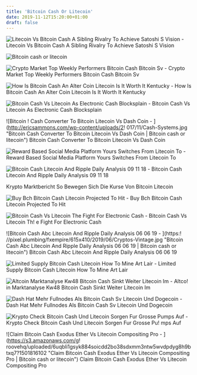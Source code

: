 ```yaml
---
title: 'Bitcoin Cash Or Litecoin'
date: 2019-11-12T15:20:00+01:00
draft: false
---
```


![Litecoin Vs Bitcoin Cash A Sibling Rivalry To Achieve Satoshi S Vision - ](https://btcmanager.com/wp-content/uploads/2019/03/LITECOIN-VS-BITCOIN-CASH-A-SIBLING-RIVALRY-TO-ACHIEVE-SATOSHIS-VISION.jpg "Litecoin Vs Bitcoin Cash A Sibling Rivalry To Achieve Satoshi S Vision | Bitcoin cash or litecoin") Litecoin Vs Bitcoin Cash A Sibling Rivalry To Achieve Satoshi S Vision

![Bitcoin cash or litecoin](https://toshitimes.com/wp-content/uploads/2018/09/Bitcoin-Ethereum-XRP-Litecoin-Bitcoin-Cash-EOS-Stellar-Price-Analysis.jpg "Bitcoin cash or litecoin") 

![Crypto Market Top Weekly Performers Bitcoin Cash Bitcoin Sv - ](https://www.criptomonedaseico.com/wp-content/uploads/2019/07/Crypto-Market-Top-Weekly-Performers-Bitcoin-Cash-Bitcoin-SV-Litecoin-Tron-750x430.png "Crypto Market !   Top Weekly Performers Bitcoin Cash Bitcoin Sv | Bitcoin cash or litecoin") Crypto Market Top Weekly Performers Bitcoin Cash Bitcoin Sv

![How Is Bitcoin Cash An Alter Coin Litecoin Is It Worth It Kentucky - ](https://altcointoday.com/wp-content/uploads/2017/09/Crypto-retirement-litecoin-ethereum-classic-bitcoin-cash.jpg "How Is Bitcoin Cash An Alter Coin Litecoin Is It Worth It Kentucky | Bitcoin cash or litecoin") How Is Bitcoin Cash An Alter Coin Litecoin Is It Worth It Kentucky

![Bitcoin Cash Vs Litecoin As Electronic Cash Blocksplain - ](https://blocksplain.com/wp-content/uploads/2018/03/btcltccoffee.jpg "Bitcoin Cash Vs Litecoin As Electronic Cash Blocksplain | Bitcoin cash or litecoin") Bitcoin Cash Vs Litecoin As Electronic Cash Blocksplain

![Bitcoin !   Cash Converter To Bitcoin Litecoin Vs Dash Coin - ](http://ericsammons.com/wp-content/uploads/2!   017/11/Cash-Systems.jpg "Bitcoin Cash Converter To Bitcoin Litecoin Vs Dash Coin | Bitcoin cash or litecoin") Bitcoin Cash Converter To Bitcoin Litecoin Vs Dash Coin

![Reward Based Social Media Platform Yours Switches From Litecoin To - ](https://steemitimages.com/DQmW9hLcR7jXKtBcbwpapdgg1PuGg27SchFkFerBvs77ToE/maxresdefault.jpg "Reward Based Social Media Platform Yours Switches From Litecoin To | Bitcoin cash or litecoin") Reward Based Social Media Platform Yours Switches From Litecoin To

![Bitcoin Cash Litecoin And Ripple Daily Analysis 09 11 18 - ](https://pixel.plumbing/fxempire/615x410/2018/05/Bitcoin-Litecoin-3.jpg "Bitcoin Cash Litecoin And Ripple Daily Analysis 09 11 18 | Bitcoin cash or litecoin") Bitcoin Cash Litecoin And Ripple Daily Analysis 09 11 18

Krypto Marktbericht So Bewegen Sich Die Kurse Von Bitcoin Litecoin

![Buy Bch Bitcoin Cash Litecoin Projected To Hit - ](http://livebtcprice.com/image/content/bitcoin-ethereum-litecoin-anaylsis.png "Buy Bch Bitcoin Cash Litecoin Projected To Hit | Bitcoin cash or litecoin") Buy Bch Bitcoin Cash Litecoin Projected To Hit

![Bitcoin Cash Vs Litecoin The Fight For Electronic Cash - ](https://miro.medium.com/max/2000/0*XHYshyDEr32bMDCh "Bitcoin Cash Vs Litecoin The Fight For Electronic Cash | Bitcoin cash or litecoin") Bitcoin Cash Vs Litecoin Th! e Fight For Electronic Cash

![Bitcoin Cash Abc Litecoin And Ripple Daily Analysis 06 06 19 - ](https:!   //pixel.plumbing/fxempire/615x410/2019/06/Cryptos-Vintage.jpg "Bitcoin Cash Abc Litecoin And Ripple Daily Analysis 06 06 19 | Bitcoin cash or litecoin") Bitcoin Cash Abc Litecoin And Ripple Daily Analysis 06 06 19

![Limited Supply Bitcoin Cash Litecoin How To Mine Art Lair - ](http://lambtc.com/wp-content/uploads/2017/11/coinpot.png "Limited Supply Bitcoin Cash Litecoin How To Mine Art Lair | Bitcoin cash or litecoin") Limited Supply Bitcoin Cash Litecoin How To Mine Art Lair

![Altcoin Marktanalyse Kw48 Bitcoin Cash Sinkt Weiter Litecoin Im - ](https://www.btc-echo.de/wp-content/uploads/2018/11/kurse-in-rot_525108790-680x405.jpg "Altcoin Marktanalyse Kw48 Bitcoin Cash Sinkt Weiter Litecoin Im | Bitcoin cash or litecoin") Altco! in Marktanalyse Kw48 Bitcoin Cash Sinkt Weiter Litecoin Im

![Dash Hat Mehr Fullnodes Als Bitcoin Cash Sv Litecoin Und Dogecoin - ](https://i2.wp.com/dashnews.org/wp-content/uploads/2019/06/Dash-Node-Counts-Exceed-Bitcoin-Cash-SV-Litecoin-Dogecoin-Combined.jpg?fit=766%2C450&ssl=1 "Dash Hat Mehr Fullnodes Als Bitcoin Cash Sv Litecoin Und Dogecoin | Bitcoin cash or litecoin") Dash Hat Mehr Fullnodes Als Bitcoin Cash Sv Litecoin Und Dogecoin

![Krypto Check Bitcoin Cash Und Litecoin Sorgen Fur Grosse Pumps Auf - ](https://coincierge.de/wp-content/uploads/2019/04/Krypto-Check-Bitcoin-Cash-und-Litecoin-sorgen-f%C3%BCr-gro%C3%9Fe-Pumps-auf-den-M%C3%A4rkten-Coincierge-696x392.jpg "Krypto Check Bitcoin Cash Und Litecoin Sorgen Fur Grosse Pumps Auf | Bitcoin cash or litecoin") Krypto Check Bitcoin Cash Und Litecoin Sorgen Fur Grosse Pu! mps Auf

![Claim Bitcoin Cash Exodus Ether Vs Litecoin Compositing Pro - ](https://s3.amazonaws.com/g!   roovehq/uploaded/6uqbli1gsyk884soicdd2bo38sdxmm3ntw5wvdpdyg8h9btxq7?1501816102 "Claim Bitcoin Cash Exodus Ether Vs Litecoin Compositing Pro | Bitcoin cash or litecoin") Claim Bitcoin Cash Exodus Ether Vs Litecoin Compositing Pro